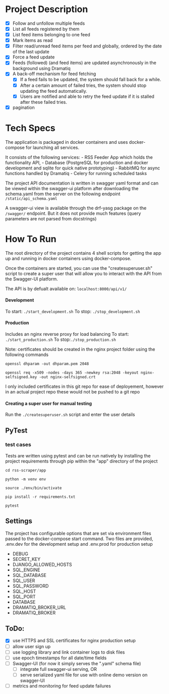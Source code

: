 # Project Description

- [x] Follow and unfollow multiple feeds
- [x] List all feeds registered by them
- [x] List feed items belonging to one feed
- [x] Mark items as read
- [x] Filter read/unread feed items per feed and globally, ordered by the date of the last update
- [x] Force a feed update
- [x] Feeds (followed) (and feed items) are updated asynchronously in the background using Dramatiq
- [x] A back-off mechanism for feed fetching
	- [x] If a feed fails to be updated, the system should fall back for a while.
	- [x] After a certain amount of failed tries, the system should stop updating the feed automatically.
	- [x] Users are notified and able to retry the feed update if it is stalled after these failed tries.
- [x] pagination

# Tech Specs

The application is packaged in docker containers and uses docker-compose for launching all services.

It consists of the following services:
	- RSS Feeder App which holds the functionality API,
	- Database (PostgreSQL for production and docker development and sqlite for quick native prototyping)
	- RabbitMQ  for async functions handled by Dramatiq
	- Celery for running scheduled tasks 

The project API documentation is written in swagger yaml format and can be viewed within the swagger-ui platform after downloading the schema.yaml from the server on the following endpoint `/static/api_schema.yaml` 

A swagger-ui view is available through the drf-yasg package on the `/swagger/` endpoint. But it does not provide much features (query parameters are not parsed from docstrings) 

# How To Run

The root directory of the project contains 4 shell scripts for getting the app up and running in docker containers using docker-compose. 

Once the containers are started, you can use the "createsuperuser.sh" script to create a super user that will allow you to interact with the API from the Swagger-UI platform.

The API is by defualt available on: `localhost:8000/api/v1/`

#### Development
To start: `./start_development.sh`
To stop: `./stop_development.sh`

#### Production
Includes an nginx reverse proxy for load balancing
To start: `./start_production.sh`
To stop:`./stop_production.sh`

Note: certificates should be created in the nginx project folder using the following commands

`openssl dhparam -out dhparam.pem 2048`

`openssl req -x509 -nodes -days 365 -newkey rsa:2048 -keyout nginx-selfsigned.key -out nginx-selfsigned.crt`

I only included certificates in this git repo for ease of deployement, however in an actual project repo these would not be pushed to a git repo 

#### Creating a super user for manual testing
Run the `./createsuperuser.sh` script and enter the user details

## PyTest

### test cases
Tests are written using pytest and can be run natively by installing the project requirements through pip within the "app" directory of the project

```
cd rss-scraper/app

python -m venv env

source ./env/bin/activate

pip install -r requirements.txt

pytest
```

## Settings

The project has configurable options that are set via environment files passed to the docker-compose start command. Two files are provided, .env.dev for the development setup and .env.prod for production setup

- DEBUG
- SECRET_KEY 
- DJANGO_ALLOWED_HOSTS
- SQL_ENGINE
- SQL_DATABASE
- SQL_USER
- SQL_PASSWORD
- SQL_HOST
- SQL_PORT
- DATABASE
- DRAMATIQ_BROKER_URL
- DRAMATIQ_BROKER

## ToDo:

- [x] use HTTPS and SSL certificates for nginx production setup
- [ ] allow user sign up
- [ ] use logging library and link container logs to disk files
- [ ] use epoch timestamps for all date/time fields
- [ ] Swagger-UI (for now it simply serves the ".yaml" schema file)
	- [ ] integrate full swagger-ui serving, OR
	- [ ] serve serialized yaml file for use with online demo version on swagger-UI
- [ ] metrics and monitoring for feed update failures